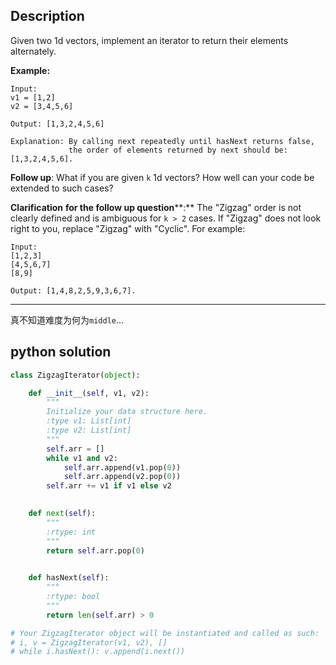 ## Description
Given two 1d vectors, implement an iterator to return their elements alternately.

**Example:**

```
Input:
v1 = [1,2]
v2 = [3,4,5,6] 

Output: [1,3,2,4,5,6]

Explanation: By calling next repeatedly until hasNext returns false, 
             the order of elements returned by next should be: [1,3,2,4,5,6].
```

**Follow up**: What if you are given `k` 1d vectors? How well can your code be extended to such cases?

**Clarification** **for the follow up question****:**
The "Zigzag" order is not clearly defined and is ambiguous for `k > 2` cases. If "Zigzag" does not look right to you, replace "Zigzag" with "Cyclic". For example:

```
Input:
[1,2,3]
[4,5,6,7]
[8,9]

Output: [1,4,8,2,5,9,3,6,7].
```

------



真不知道难度为何为`middle`…



## python solution

```python
class ZigzagIterator(object):

    def __init__(self, v1, v2):
        """
        Initialize your data structure here.
        :type v1: List[int]
        :type v2: List[int]
        """
        self.arr = []
        while v1 and v2:
            self.arr.append(v1.pop(0))
            self.arr.append(v2.pop(0))
        self.arr += v1 if v1 else v2
        

    def next(self):
        """
        :rtype: int
        """
        return self.arr.pop(0)
        

    def hasNext(self):
        """
        :rtype: bool
        """
        return len(self.arr) > 0

# Your ZigzagIterator object will be instantiated and called as such:
# i, v = ZigzagIterator(v1, v2), []
# while i.hasNext(): v.append(i.next())
```


